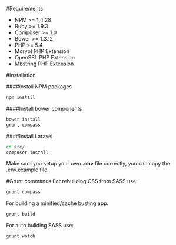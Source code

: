 #Requirements

- NPM >= 1.4.28
- Ruby >= 1.9.3
- Composer >= 1.0
- Bower >= 1.3.12
- PHP >= 5.4
 - Mcrypt PHP Extension
 - OpenSSL PHP Extension
 - Mbstring PHP Extension

#Installation

####Install NPM packages
```sh
npm install
```
####Install bower components
```sh
bower install
grunt compass
```
####Install Laravel
```sh
cd src/
composer install
```

Make sure you setup your own **.env** file correctly, you can copy the .env.example file.

#Grunt commands
For rebuilding CSS from SASS use:
```sh
grunt compass
```

For building a minified/cache busting app:
```sh
grunt build
```

For auto building SASS use:
```sh
grunt watch
```